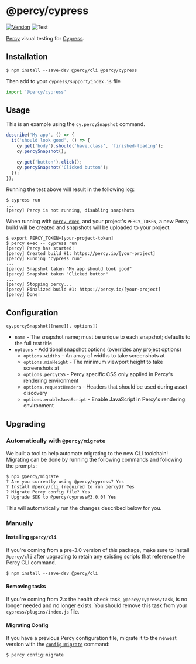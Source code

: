 # @percy/cypress
[![Version](https://img.shields.io/npm/v/@percy/cypress.svg)](https://npmjs.org/package/@percy/cypress)
![Test](https://github.com/percy/percy-cypress/workflows/Test/badge.svg)

[Percy](https://percy.io) visual testing for [Cypress](https://cypress.io).

## Installation

```sh-session
$ npm install --save-dev @percy/cli @percy/cypress
```

Then add to your `cypress/support/index.js` file

```javascript
import '@percy/cypress'
```

## Usage

This is an example using the `cy.percySnapshot` command.

```javascript
describe('My app', () => {
  it('should look good', () => {
    cy.get('body').should('have.class', 'finished-loading');
    cy.percySnapshot();

    cy.get('button').click();
    cy.percySnapshot('Clicked button');
  });
});
```

Running the test above will result in the following log:

```sh-session
$ cypress run
...
[percy] Percy is not running, disabling snapshots
```

When running with [`percy
exec`](https://github.com/percy/cli/tree/master/packages/cli-exec#percy-exec), and your project's
`PERCY_TOKEN`, a new Percy build will be created and snapshots will be uploaded to your project.

```sh-session
$ export PERCY_TOKEN=[your-project-token]
$ percy exec -- cypress run
[percy] Percy has started!
[percy] Created build #1: https://percy.io/[your-project]
[percy] Running "cypress run"
...
[percy] Snapshot taken "My app should look good"
[percy] Snapshot taken "Clicked button"
...
[percy] Stopping percy...
[percy] Finalized build #1: https://percy.io/[your-project]
[percy] Done!
```

## Configuration

`cy.percySnapshot([name][, options])`

- `name` - The snapshot name; must be unique to each snapshot; defaults to the full test title
- `options` - Additional snapshot options (overrides any project options)
  - `options.widths` - An array of widths to take screenshots at
  - `options.minHeight` - The minimum viewport height to take screenshots at
  - `options.percyCSS` - Percy specific CSS only applied in Percy's rendering environment
  - `options.requestHeaders` - Headers that should be used during asset discovery
  - `options.enableJavaScript` - Enable JavaScript in Percy's rendering environment

## Upgrading

### Automatically with `@percy/migrate`

We built a tool to help automate migrating to the new CLI toolchain! Migrating
can be done by running the following commands and following the prompts:

``` shell
$ npx @percy/migrate
? Are you currently using @percy/cypress? Yes
? Install @percy/cli (required to run percy)? Yes
? Migrate Percy config file? Yes
? Upgrade SDK to @percy/cypress@3.0.0? Yes
```

This will automatically run the changes described below for you.

### Manually

#### Installing `@percy/cli`

If you're coming from a pre-3.0 version of this package, make sure to install `@percy/cli` after
upgrading to retain any existing scripts that reference the Percy CLI command.

```sh-session
$ npm install --save-dev @percy/cli
```

#### Removing tasks

If you're coming from 2.x the health check task, `@percy/cypress/task`, is no longer needed and no
longer exists. You should remove this task from your `cypress/plugins/index.js` file.

#### Migrating Config

If you have a previous Percy configuration file, migrate it to the newest version with the
[`config:migrate`](https://github.com/percy/cli/tree/master/packages/cli-config#percy-configmigrate-filepath-output) command:

```sh-session
$ percy config:migrate
```
